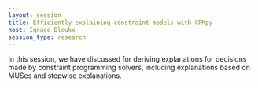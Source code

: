 ```yaml
---
layout: session
title: Efficiently explaining constraint models with CPMpy
host: Ignace Bleukx
session_type: research
---
```


In this session, we have discussed for deriving explanations for decisions made by constraint programming solvers, including explanations based on MUSes and stepwise explanations.